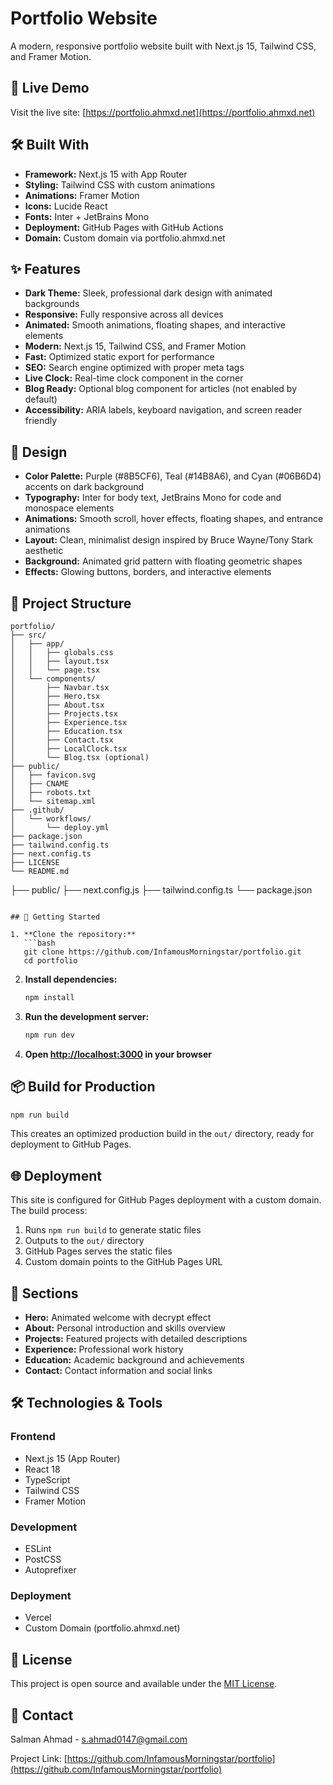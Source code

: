 # Portfolio Website

A modern, responsive portfolio website built with Next.js 15, Tailwind CSS, and Framer Motion.

## 🚀 Live Demo

Visit the live site: [https://portfolio.ahmxd.net](https://portfolio.ahmxd.net)

## 🛠️ Built With

- **Framework:** Next.js 15 with App Router
- **Styling:** Tailwind CSS with custom animations
- **Animations:** Framer Motion
- **Icons:** Lucide React
- **Fonts:** Inter + JetBrains Mono
- **Deployment:** GitHub Pages with GitHub Actions
- **Domain:** Custom domain via portfolio.ahmxd.net

## ✨ Features

- **Dark Theme:** Sleek, professional dark design with animated backgrounds
- **Responsive:** Fully responsive across all devices
- **Animated:** Smooth animations, floating shapes, and interactive elements
- **Modern:** Next.js 15, Tailwind CSS, and Framer Motion
- **Fast:** Optimized static export for performance
- **SEO:** Search engine optimized with proper meta tags
- **Live Clock:** Real-time clock component in the corner
- **Blog Ready:** Optional blog component for articles (not enabled by default)
- **Accessibility:** ARIA labels, keyboard navigation, and screen reader friendly

## 🎨 Design

- **Color Palette:** Purple (#8B5CF6), Teal (#14B8A6), and Cyan (#06B6D4) accents on dark background
- **Typography:** Inter for body text, JetBrains Mono for code and monospace elements
- **Animations:** Smooth scroll, hover effects, floating shapes, and entrance animations
- **Layout:** Clean, minimalist design inspired by Bruce Wayne/Tony Stark aesthetic
- **Background:** Animated grid pattern with floating geometric shapes
- **Effects:** Glowing buttons, borders, and interactive elements

## 📁 Project Structure

```
portfolio/
├── src/
│   ├── app/
│   │   ├── globals.css
│   │   ├── layout.tsx
│   │   └── page.tsx
│   └── components/
│       ├── Navbar.tsx
│       ├── Hero.tsx
│       ├── About.tsx
│       ├── Projects.tsx
│       ├── Experience.tsx
│       ├── Education.tsx
│       ├── Contact.tsx
│       ├── LocalClock.tsx
│       └── Blog.tsx (optional)
├── public/
│   ├── favicon.svg
│   ├── CNAME
│   ├── robots.txt
│   └── sitemap.xml
├── .github/
│   └── workflows/
│       └── deploy.yml
├── package.json
├── tailwind.config.ts
├── next.config.ts
├── LICENSE
└── README.md
```
├── public/
├── next.config.js
├── tailwind.config.ts
└── package.json
```

## 🚀 Getting Started

1. **Clone the repository:**
   ```bash
   git clone https://github.com/InfamousMorningstar/portfolio.git
   cd portfolio
   ```

2. **Install dependencies:**
   ```bash
   npm install
   ```

3. **Run the development server:**
   ```bash
   npm run dev
   ```

4. **Open [http://localhost:3000](http://localhost:3000) in your browser**

## 📦 Build for Production

```bash
npm run build
```

This creates an optimized production build in the `out/` directory, ready for deployment to GitHub Pages.

## 🌐 Deployment

This site is configured for GitHub Pages deployment with a custom domain. The build process:

1. Runs `npm run build` to generate static files
2. Outputs to the `out/` directory
3. GitHub Pages serves the static files
4. Custom domain points to the GitHub Pages URL

## 📱 Sections

- **Hero:** Animated welcome with decrypt effect
- **About:** Personal introduction and skills overview
- **Projects:** Featured projects with detailed descriptions
- **Experience:** Professional work history
- **Education:** Academic background and achievements
- **Contact:** Contact information and social links

## 🛠️ Technologies & Tools

### Frontend
- Next.js 15 (App Router)
- React 18
- TypeScript
- Tailwind CSS
- Framer Motion

### Development
- ESLint
- PostCSS
- Autoprefixer

### Deployment
- Vercel
- Custom Domain (portfolio.ahmxd.net)

## 📄 License

This project is open source and available under the [MIT License](LICENSE).

## 📧 Contact

Salman Ahmad - [s.ahmad0147@gmail.com](mailto:s.ahmad0147@gmail.com)

Project Link: [https://github.com/InfamousMorningstar/portfolio](https://github.com/InfamousMorningstar/portfolio)
